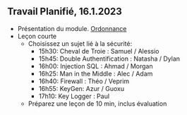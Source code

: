 ## Travail Planifié, 16.1.2023

- Présentation du module. [Ordonnance](https://www.modulbaukasten.ch/module/214/3/fr-FR?title=Instruire-les-utilisateurs-sur-le-comportement-avec-des-moyens-informatiques)
- Leçon courte
    - Choisissez un sujet lié à la sécurité:
        - 15h30: Cheval de Troie : Samuel / Alessio
        - 15h45: Double Authentification : Natasha / Dylan
        - 16h00: Injection SQL : Ahmad / Morgan
        - 16h25: Man in the Middle : Alec / Adam
        - 16h40: Firewall : Théo / Veprim
        - 16h55: KeyGen: Azur / Guoxu
        - 17h10: Key Logger : Paul
    - Préparez une leçon de 10 min, inclus évaluation
    
